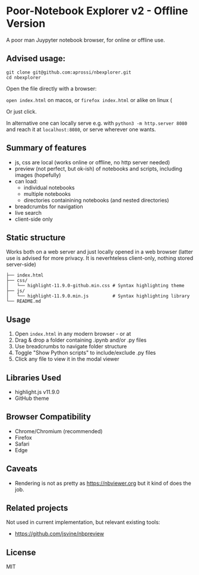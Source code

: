 # Poor-Notebook Explorer v2 - Offline Version

A poor man Juypyter notebook browser, for online or offline use. 

## Advised usage:

```
git clone git@github.com:aprossi/nbexplorer.git
cd nbexplorer
```
Open the file directly with a browser:

`open index.html` on macos, or `firefox index.html` or alike on linux (
  
Or just click.

In alternative one can locally serve e.g. with `python3 -m http.server 8080` and reach it at `localhost:8080`, or serve wherever one wants.

## Summary of features

* js, css are local (works online or offline, no http server needed)
* preview (not perfect, but ok-ish) of notebooks and scripts, including images (hopefully)
* can load:
  * individual notebooks
  * multiple notebooks
  * directories containining notebooks (and nested directories)
* breadcrumbs for navigation
* live search 
* client-side only

## Static structure

Works both on a web server and just locally opened in a web browser (latter use is advised for more privacy. It is neverhteless client-only, nothing stored server-side)

```
├── index.html                           
├── css/
│   └── highlight-11.9.0-github.min.css # Syntax highlighting theme
├── js/
│   └── highlight-11.9.0.min.js         # Syntax highlighting library
└── README.md                            
```

## Usage

1. Open `index.html` in any modern browser - or at 
2. Drag & drop a folder containing .ipynb and/or .py files
3. Use breadcrumbs to navigate folder structure
4. Toggle "Show Python scripts" to include/exclude .py files
5. Click any file to view it in the modal viewer

## Libraries Used

- highlight.js v11.9.0
- GitHub theme

## Browser Compatibility

- Chrome/Chromium (recommended)
- Firefox
- Safari
- Edge

## Caveats

* Rendering is not as pretty as https://nbviewer.org but it kind of does the job.

## Related projects

Not used in current implementation, but relevant existing tools:

* https://github.com/jsvine/nbpreview 

## License 

MIT

